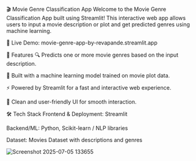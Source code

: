 
🎬 Movie Genre Classification App
Welcome to the Movie Genre Classification App built using Streamlit!
This interactive web app allows users to input a movie description or plot and get predicted genres using machine learning.

🔗 Live Demo: movie-genre-app-by-revapande.streamlit.app

🚀 Features
🔍 Predicts one or more movie genres based on the input description.

🧠 Built with a machine learning model trained on movie plot data.

⚡ Powered by Streamlit for a fast and interactive web experience.

🎨 Clean and user-friendly UI for smooth interaction.

🛠️ Tech Stack
Frontend & Deployment: Streamlit

Backend/ML: Python, Scikit-learn / NLP libraries

Dataset: Movies Dataset with descriptions and genres


![Screenshot 2025-07-05 133655](https://github.com/user-attachments/assets/af5abc41-0bd6-43bc-8dd4-62a17b369b80)

